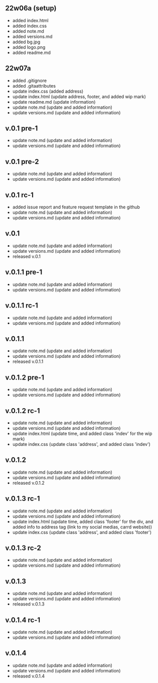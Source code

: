 ## 22w06a (setup)
- added index.html
- added index.css
- added note.md
- added versions.md
- added bg.jpg
- added logo.png
- added readme.md

## 22w07a
- added .gitignore
- added .gitaattributes
- update index.css (added address)
- update index.html (update address, footer, and added wip mark)
- update readme.md (update information)
- update note.md (update and added information)
- update versions.md (update and added information)

## v.0.1 pre-1
- update note.md (update and added information)
- update versions.md (update and added information)

## v.0.1 pre-2
- update note.md (update and added information)
- update versions.md (update and added information)

## v.0.1 rc-1
- added issue report and feature request template in the github
- update note.md (update and added information)
- update versions.md (update and added information)

## v.0.1
- update note.md (update and added information)
- update versions.md (update and added information)
- released v.0.1

## v.0.1.1 pre-1
- update note.md (update and added information)
- update versions.md (update and added information)

## v.0.1.1 rc-1
- update note.md (update and added information)
- update versions.md (update and added information)

## v.0.1.1
- update note.md (update and added information)
- update versions.md (update and added information)
- released v.0.1.1

## v.0.1.2 pre-1
- update note.md (update and added information)
- update versions.md (update and added information)

## v.0.1.2 rc-1
- update note.md (update and added information)
- update versions.md (update and added information)
- update index.html (update time, and added class 'indev' for the wip mark)
- update index.css (update class 'address', and added class 'indev')

## v.0.1.2
- update note.md (update and added information)
- update versions.md (update and added information)
- released v.0.1.2

## v.0.1.3 rc-1
- update note.md (update and added information)
- update versions.md (update and added information)
- update index.html (update time, added class 'footer' for the div, and added info to address tag 
(link to my social medias, carrd website))
- update index.css (update class 'address', and added class 'footer')

## v.0.1.3 rc-2
- update note.md (update and added information)
- update versions.md (update and added information)

## v.0.1.3
- update note.md (update and added information)
- update versions.md (update and added information)
- released v.0.1.3

## v.0.1.4 rc-1
- update note.md (update and added information)
- update versions.md (update and added information)

## v.0.1.4
- update note.md (update and added information)
- update versions.md (update and added information)
- released v.0.1.4
